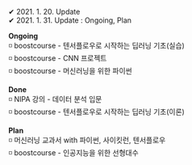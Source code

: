 ✔ 2021. 1. 20. Update  
✔ 2021. 1. 31. Update : Ongoing, Plan 
    
**Ongoing**   
◽ boostcourse - 텐서플로우로 시작하는 딥러닝 기초(실습)   
◽ boostcourse - CNN 프로젝트    
◽ boostcourse - 머신러닝을 위한 파이썬 
   
**Done**   
◽ NIPA 강의 - 데이터 분석 입문   
◽ boostcourse - 텐서플로우로 시작하는 딥러닝 기초(이론)   
   
**Plan**   
◽ 머신러닝 교과서 with 파이썬, 사이킷런, 텐서플로우   
◽ boostcourse - 인공지능을 위한 선형대수